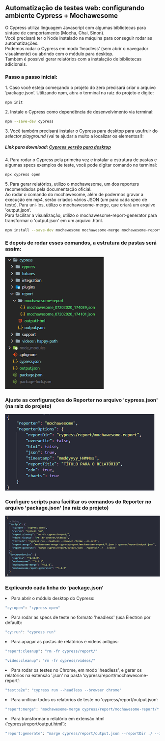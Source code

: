 <h2>
  Automatização de testes web: configurando ambiente Cypress + Mochawesome
</h2>

<p>
  O Cypress utiliza linguagem Javascript com algumas bibliotecas para sintaxe de comportamento
  (Mocha, Chai, Sinon).
  <br />
  Você precisará ter o Node instalado na máquina para conseguir rodar as automatizações.
  <br />
  Podemos rodar o Cypress em modo ‘headless’ (sem abrir o navegador visualmente) ou abrindo com o módulo para desktop.
  <br />
  Também é possível gerar relatórios com a instalação de bibliotecas adicionais.
</p>

<h3>Passo a passo inicial:</h3>

<p>
  1. Caso você esteja começando o projeto do zero precisará criar o arquivo ‘package.json’.
  Utilizando npm, abra o terminal na raiz do projeto e digite:

  ```bash
  npm init
  ```
</p>

<p>
  2. Instale o Cypress como dependência de desenvolvimento via terminal:

  ```bash
  npm --save-dev cypress
  ```
</p>

<p>
  3. Você também precisará instalar o Cypress para desktop para usufruir do <i>selector playground</i>
  (vai te ajudar a muito a localizar os elementos!):
  <br />
<h5>Link para download: <a href="https://download.cypress.io/desktop" target="_blank" rel="noopener noreferrer">Cypress
    versão para desktop</a>
</h5>
</p>

<p>
  4. Para rodar o Cypress pela primeira vez e instalar a estrutura de pastas e algumas specs exemplos de teste, você
  pode
  digitar comando no terminal:

  ```bash
  npx cypress open
  ```
</p>

<p>
  5. Para gerar relatórios, utilizo o mochawesome, um dos reporters recomendados pela documentação oficial.
  <br />
  Ao rodar o comando do mochawesome, além de podermos gravar a execução em mp4, serão criados vários JSON (um para cada
  spec de teste). Para uni-los, utilizo o mochawesome-merge, que criará um arquivo 'output.json'.
  <br />
  Para facilitar a visualização, utilizo o mochawesome-report-generator para transformar o 'output.json' em um arquivo
  .html.

  ```bash
  npm install --save-dev mochawesome mochawesome-merge mochawesome-report-generator
  ```
</p>

<h3>
  E depois de rodar esses comandos, a estrutura de pastas será assim:
</h3>

<p>
  <img src="./images/cypress2.png">
</p>

<h3>
  Ajuste as configurações do Reporter no arquivo 'cypress.json' (na raiz do projeto)
</h3>

<p>
  <img src="./images/cypress3.png">
</p>

<h3>
  Configure scripts para facilitar os comandos do Reporter no arquivo 'package.json' (na raiz do projeto)
</h3>

<p>
  <img src="./images/cypress4.png">
</p>

<h3>
  Explicando cada linha do ‘package.json’
</h3>

<li>
  Para abrir o módulo desktop do Cypress:
  <br />

  ```bash
  "cy:open": "cypress open"
  ```
</li>

<li>
  Para rodar as specs de teste no formato 'headless' (usa Electron por default):

  ```bash
  "cy:run": "cypress run"
  ```
</li>

<li>
  Para apagar as pastas de relatórios e vídeos antigos:

  ```bash
  "report:cleanup": "rm -fr cypress/report/"
  ```

  ```bash
  "video:cleanup": "rm -fr cypress/videos/"
  ```
</li>

<li>
  Para rodar os testes no Chrome, em modo 'headless', e gerar os relatórios na extensão '.json' na pasta ‘cypress/report/mochawesome-report’:

  ```bash
  "test:e2e": "cypress run --headless --browser chrome"
  ```
</li>

<li>
  Para unificar todos os relatórios de teste no 'cypress/report/output.json’:

  ```bash
  "report:merge": "mochawesome-merge cypress/report/mochawesome-report/*.json > cypress/report/output.json"
  ```
</li>

<li>
  Para transformar o relatório em extensão html (‘cypress/report/output.html’):

  ```bash
  "report:generate": "marge cypress/report/output.json --reportDir ./ --inline"
  ```
</li>